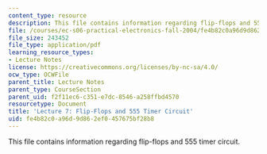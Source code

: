 ```yaml
---
content_type: resource
description: This file contains information regarding flip-flops and 555 timer circuit.
file: /courses/ec-s06-practical-electronics-fall-2004/fe4b82c0a96d9d862ef0457675bf28b8_MITEC_S06F04_lec07.pdf
file_size: 243452
file_type: application/pdf
learning_resource_types:
- Lecture Notes
license: https://creativecommons.org/licenses/by-nc-sa/4.0/
ocw_type: OCWFile
parent_title: Lecture Notes
parent_type: CourseSection
parent_uid: f2f11ec6-c351-e7dc-8546-a258ffbd4570
resourcetype: Document
title: 'Lecture 7: Flip-Flops and 555 Timer Circuit'
uid: fe4b82c0-a96d-9d86-2ef0-457675bf28b8
---
```

This file contains information regarding flip-flops and 555 timer circuit.
